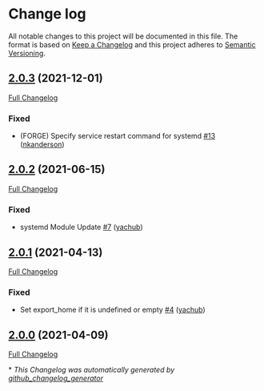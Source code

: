 # Change log

All notable changes to this project will be documented in this file. The format is based on [Keep a Changelog](http://keepachangelog.com/en/1.0.0/) and this project adheres to [Semantic Versioning](http://semver.org).

## [2.0.3](https://github.com/ploperations/ploperations-unicorn/tree/2.0.3) (2021-12-01)

[Full Changelog](https://github.com/ploperations/ploperations-unicorn/compare/2.0.2...2.0.3)

### Fixed

- \(FORGE\) Specify service restart command for systemd [\#13](https://github.com/ploperations/ploperations-unicorn/pull/13) ([nkanderson](https://github.com/nkanderson))

## [2.0.2](https://github.com/ploperations/ploperations-unicorn/tree/2.0.2) (2021-06-15)

[Full Changelog](https://github.com/ploperations/ploperations-unicorn/compare/2.0.1...2.0.2)

### Fixed

- systemd Module Update [\#7](https://github.com/ploperations/ploperations-unicorn/pull/7) ([yachub](https://github.com/yachub))

## [2.0.1](https://github.com/ploperations/ploperations-unicorn/tree/2.0.1) (2021-04-13)

[Full Changelog](https://github.com/ploperations/ploperations-unicorn/compare/2.0.0...2.0.1)

### Fixed

- Set export\_home if it is undefined or empty [\#4](https://github.com/ploperations/ploperations-unicorn/pull/4) ([yachub](https://github.com/yachub))

## [2.0.0](https://github.com/ploperations/ploperations-unicorn/tree/2.0.0) (2021-04-09)

[Full Changelog](https://github.com/ploperations/ploperations-unicorn/compare/e9e828b6f50d129215500e00493548861a4148b9...2.0.0)



\* *This Changelog was automatically generated by [github_changelog_generator](https://github.com/github-changelog-generator/github-changelog-generator)*

